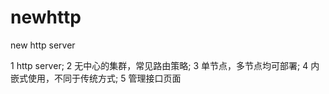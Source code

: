 newhttp
=======

new http server

1 http server;
2 无中心的集群，常见路由策略;
3 单节点，多节点均可部署;
4 内嵌式使用，不同于传统方式;
5 管理接口页面
